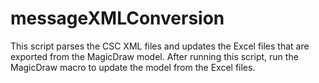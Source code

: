 # messageXMLConversion
This script parses the CSC XML files and updates the Excel files that are exported from the MagicDraw model. After running this script, run the MagicDraw macro to update the model from the Excel files.
